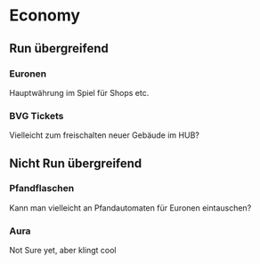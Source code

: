 # Economy

## Run übergreifend
### Euronen
Hauptwährung im Spiel für Shops etc.

### BVG Tickets
Vielleicht zum freischalten neuer Gebäude im HUB?

## **Nicht** Run übergreifend
### Pfandflaschen
Kann man vielleicht an Pfandautomaten für Euronen eintauschen?
 
### Aura
Not Sure yet, aber klingt cool